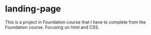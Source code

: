 # landing-page
This is a project in Foundation course that I have to complete from the Foundation course. Focusing on html and CSS.
